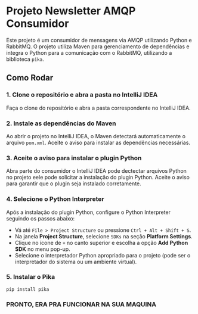 # Projeto Newsletter AMQP Consumidor

Este projeto é um consumidor de mensagens via AMQP utilizando Python e RabbitMQ. O projeto utiliza Maven para gerenciamento de dependências e integra o Python para a comunicação com o RabbitMQ, utilizando a biblioteca `pika`.

## Como Rodar

### 1. Clone o repositório e abra a pasta no IntelliJ IDEA

Faça o clone do repositório e abra a pasta correspondente no IntelliJ IDEA.

### 2. Instale as dependências do Maven

Ao abrir o projeto no IntelliJ IDEA, o Maven detectará automaticamente o arquivo `pom.xml`. Aceite o aviso para instalar as dependências necessárias.

### 3. Aceite o aviso para instalar o plugin Python

Abra parte do consumidor o IntelliJ IDEA pode dectectar arquivos Python no projeto eele pode solicitar a instalação do plugin Python. Aceite o aviso para garantir que o plugin seja instalado corretamente.

### 4. Selecione o Python Interpreter

Após a instalação do plugin Python, configure o Python Interpreter seguindo os passos abaixo:
- Vá até `File > Project Structure` ou pressione `Ctrl + Alt + Shift + S`.
- Na janela **Project Structure**, selecione `SDKs` na seção **Platform Settings**.
- Clique no ícone de `+` no canto superior e escolha a opção **Add Python SDK** no menu pop-up.
- Selecione o interpretador Python apropriado para o projeto (pode ser o interpretador do sistema ou um ambiente virtual).

### 5. Instalar o Pika 

`pip install pika`


### PRONTO, ERA PRA FUNCIONAR NA SUA MAQUINA
